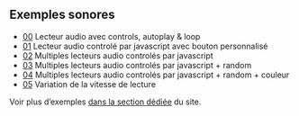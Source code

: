 
## Exemples sonores

*   [00](exemples/00/) Lecteur audio avec controls, autoplay & loop
*   [01](exemples/01/) Lecteur audio controlé par javascript avec bouton personnalisé
*   [02](exemples/02/) Multiples lecteurs audio controlés par javascript 
*   [03](exemples/03/) Multiples lecteurs audio controlés par javascript + random
*   [04](exemples/04/) Multiples lecteurs audio controlés par javascript + random + couleur
*   [05](exemples/05/) Variation de la vitesse de lecture  

Voir plus d’exemples [dans la section dédiée](../../exemples#audio,.video) du site.

